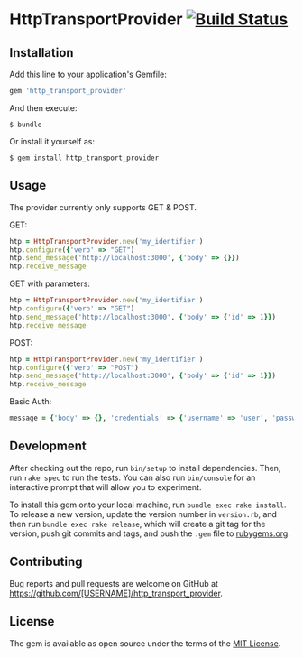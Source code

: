 # HttpTransportProvider [![Build Status](https://travis-ci.org/hetznerZA/http_transport_provider.svg?branch=master)](https://travis-ci.org/hetznerZA/http_transport_provider)

## Installation

Add this line to your application's Gemfile:

```ruby
gem 'http_transport_provider'
```

And then execute:

    $ bundle

Or install it yourself as:

    $ gem install http_transport_provider

## Usage
The provider currently only supports GET & POST.

GET:
```ruby
htp = HttpTransportProvider.new('my_identifier')
htp.configure({'verb' => "GET")
htp.send_message('http://localhost:3000', {'body' => {}})
htp.receive_message
```

GET with parameters:
```ruby
htp = HttpTransportProvider.new('my_identifier')
htp.configure({'verb' => "GET")
htp.send_message('http://localhost:3000', {'body' => {'id' => 1}})
htp.receive_message
```

POST:
```ruby
htp = HttpTransportProvider.new('my_identifier')
htp.configure({'verb' => "POST")
htp.send_message('http://localhost:3000', {'body' => {'id' => 1}})
htp.receive_message
```

Basic Auth:
```ruby
message = {'body' => {}, 'credentials' => {'username' => 'user', 'password' => 'secret'}}
```

## Development

After checking out the repo, run `bin/setup` to install dependencies. Then, run `rake spec` to run the tests. You can also run `bin/console` for an interactive prompt that will allow you to experiment.

To install this gem onto your local machine, run `bundle exec rake install`. To release a new version, update the version number in `version.rb`, and then run `bundle exec rake release`, which will create a git tag for the version, push git commits and tags, and push the `.gem` file to [rubygems.org](https://rubygems.org).

## Contributing

Bug reports and pull requests are welcome on GitHub at https://github.com/[USERNAME]/http_transport_provider.


## License

The gem is available as open source under the terms of the [MIT License](http://opensource.org/licenses/MIT).
